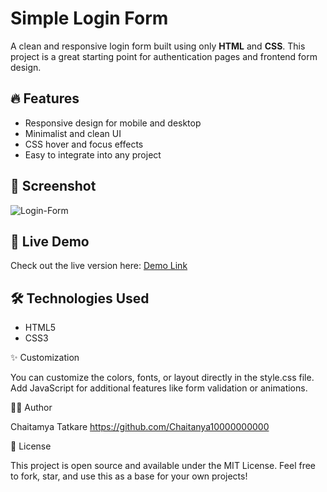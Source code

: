 # Simple Login Form

A clean and responsive login form built using only **HTML** and **CSS**. This project is a great starting point for authentication pages and frontend form design.

## 🔥 Features

- Responsive design for mobile and desktop
- Minimalist and clean UI
- CSS hover and focus effects
- Easy to integrate into any project

## 📸 Screenshot

![Login-Form](https://github.com/user-attachments/assets/1fa7d2ec-38fc-4e45-bebc-6c76c22ebf17)

## 🚀 Live Demo

Check out the live version here:
[Demo Link]( https://chaitanya10000000000.github.io/Projects)  

## 🛠️ Technologies Used

- HTML5
- CSS3

✨ Customization

You can customize the colors, fonts, or layout directly in the style.css file.
Add JavaScript for additional features like form validation or animations.

🧑‍💻 Author

Chaitamya Tatkare
https://github.com/Chaitanya10000000000

📄 License

This project is open source and available under the MIT License.
Feel free to fork, star, and use this as a base for your own projects!





